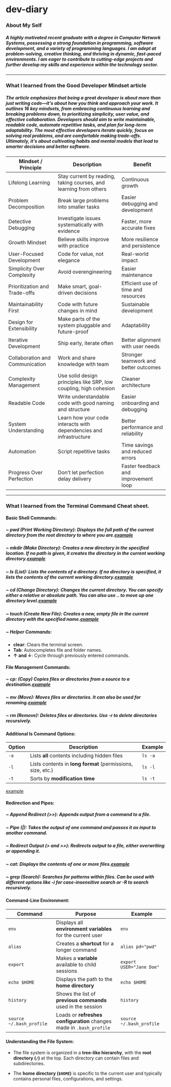 # dev-diary

### About My Self

##### A highly motivated recent graduate with a degree in Computer Network Systems, possessing a strong foundation in programming, software development, and a variety of programming languages. I am adept at problem-solving, creative thinking, and thriving in dynamic, fast-paced environments. I am eager to contribute to cutting-edge projects and further develop my skills and experience within the technology sector.

---

### What I learned from the Good Developer Mindset article

##### The article emphasizes that being a great developer is about more than just writing code—it's about how you think and approach your work. It outlines 16 key mindsets, from embracing continuous learning and breaking problems down, to prioritizing simplicity, user value, and effective collaboration. Developers should aim to write maintainable, readable code, automate repetitive tasks, and plan for long-term adaptability. The most effective developers iterate quickly, focus on solving real problems, and are comfortable making trade-offs. Ultimately, it's about cultivating habits and mental models that lead to smarter decisions and better software.

| Mindset / Principle             | Description                                                        | Benefit                               |
|--------------------------------|--------------------------------------------------------------------|----------------------------------------|
| Lifelong Learning              | Stay current by reading, taking courses, and learning from others  | Continuous growth                      |
| Problem Decomposition          | Break large problems into smaller tasks                            | Easier debugging and development       |
| Detective Debugging            | Investigate issues systematically with evidence                    | Faster, more accurate fixes            |
| Growth Mindset                 | Believe skills improve with practice                               | More resilience and persistence        |
| User-Focused Development       | Code for value, not elegance                                       | Real-world impact                      |
| Simplicity Over Complexity     | Avoid overengineering                                              | Easier maintenance                     |
| Prioritization and Trade-offs  | Make smart, goal-driven decisions                                  | Efficient use of time and resources    |
| Maintainability First          | Code with future changes in mind                                   | Sustainable development                |
| Design for Extensibility       | Make parts of the system pluggable and future-proof                | Adaptability                           |
| Iterative Development          | Ship early, iterate often                                          | Better alignment with user needs       |
| Collaboration and Communication| Work and share knowledge with team                                 | Stronger teamwork and better outcomes  |
| Complexity Management          | Use solid design principles like SRP, low coupling, high cohesion  | Cleaner architecture                   |
| Readable Code                  | Write understandable code with good naming and structure           | Easier onboarding and debugging        |
| System Understanding           | Learn how your code interacts with dependencies and infrastructure | Better performance and reliability     |
| Automation                     | Script repetitive tasks                                            | Time savings and reduced errors        |
| Progress Over Perfection       | Don’t let perfection delay delivery                                | Faster feedback and improvement loop   |


----

### What I learned from the Terminal Command Cheat sheet.
#### Basic Shell Commands:

##### ~ **pwd (Print Working Directory):** Displays the full path of the current directory from the root directory to where you are.[example](imge/pwd.PNG)

##### ~ **mkdir (Make Directory):** Creates a new directory in the specified location. If no path is given, it creates the directory in the current working directory.[example](imge/mkdir.PNG)


##### ~ **ls (List):** Lists the contents of a directory. If no directory is specified, it lists the contents of the current working directory.[example](imge/ls.PNG)

##### ~ **cd (Change Directory):** Changes the current directory. You can specify either a relative or absolute path. You can also use .. to move up one directory level.[example](imge/cd.PNG)


##### ~ **touch (Create New File):** Creates a new, empty file in the current directory with the specified name.[example](touch/ls.PNG)


##### ~ Helper Commands:
- **clear**: Clears the terminal screen.
- **Tab**: Autocompletes file and folder names.
- **↑ and ↓**: Cycle through previously entered commands.

#### File Management Commands:

##### ~ **cp:** (Copy) Copies files or directories from a source to a destination.[example](imge/cp.PNG)


##### ~  ***mv (Move):** Moves files or directories. It can also be used for renaming.[example](imge/mv.PNG)*


##### ~ **rm (Remove):** Deletes files or directories. Use -r to delete directories recursively.

#### Additional ls Command Options:
| Option | Description                                                 | Example  |
|--------|-------------------------------------------------------------|----------|
| `-a`   | Lists **all** contents including hidden files               | `ls -a`  |
| `-l`   | Lists contents in **long format** (permissions, size, etc.) | `ls -l`  |
| `-t`   | Sorts by **modification time**                              | `ls -t`  |

[example](imge/lso.PNG)


#### Redirection and Pipes: 

##### ~ **Append Redirect (>>):** Appends output from a command to a file.

##### ~ **Pipe (|):** Takes the output of one command and passes it as input to another command.

##### ~ **Redirect Output (> and >>):** Redirects output to a file, either overwriting or appending it.

##### ~ **cat:** Displays the contents of one or more files.[example](imge/cat.PNG)


##### ~ **grep (Search):** Searches for patterns within files. Can be used with different options like -i for case-insensitive search or -R to search recursively.

#### Command-Line Environment:

| Command                   | Purpose                                                              | Example                   |
|---------------------------|----------------------------------------------------------------------|---------------------------|
| `env`                     | Displays all **environment variables** for the current user          | `env`                     |
| `alias`                   | Creates a **shortcut** for a longer command                          | `alias pd="pwd"`          |
| `export`                  | Makes a **variable** available to child sessions                     | `export USER="Jane Doe"`  |
| `echo $HOME`              | Displays the path to the **home directory**                          | `echo $HOME`              |
| `history`                 | Shows the list of **previous commands** used in the session          | `history`                 |
| `source ~/.bash_profile`  | Loads or **refreshes configuration** changes made in `.bash_profile` | `source ~/.bash_profile`  |

#### Understanding the File System:

- The file system is organized in a **tree-like hierarchy**, with the **root directory (`/`)** at the top. Each directory can contain files and subdirectories.
  
- The **home directory (`$HOME`)** is specific to the current user and typically contains personal files, configurations, and settings.
